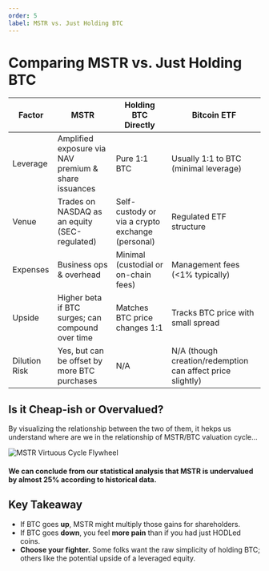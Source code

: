 ```yaml
---
order: 5
label: MSTR vs. Just Holding BTC
---
```


# Comparing MSTR vs. Just Holding BTC

| Factor | MSTR | Holding BTC Directly | Bitcoin ETF |
|--------|------|----------------------|-------------|
| Leverage | Amplified exposure via NAV premium & share issuances | Pure 1:1 BTC | Usually 1:1 to BTC (minimal leverage) |
| Venue | Trades on NASDAQ as an equity (SEC-regulated) | Self-custody or via a crypto exchange (personal) | Regulated ETF structure |
| Expenses | Business ops & overhead | Minimal (custodial or on-chain fees) | Management fees (<1% typically) |
| Upside | Higher beta if BTC surges; can compound over time | Matches BTC price changes 1:1 | Tracks BTC price with small spread |
| Dilution Risk | Yes, but can be offset by more BTC purchases | N/A | N/A (though creation/redemption can affect price slightly) |

## Is it Cheap-ish or Overvalued? 
By visualizing the relationship between the two of them, it hekps us understand where are we in the relationship of MSTR/BTC valuation cycle...

![MSTR Virtuous Cycle Flywheel](/images/chapter4/scatter_model.png)

#### We can conclude from our statistical analysis that MSTR is undervalued by almost 25% according to historical data.

## Key Takeaway

* If BTC goes **up**, MSTR might multiply those gains for shareholders.
* If BTC goes **down**, you feel **more pain** than if you had just HODLed coins.
* **Choose your fighter.** Some folks want the raw simplicity of holding BTC; others like the potential upside of a leveraged equity.
